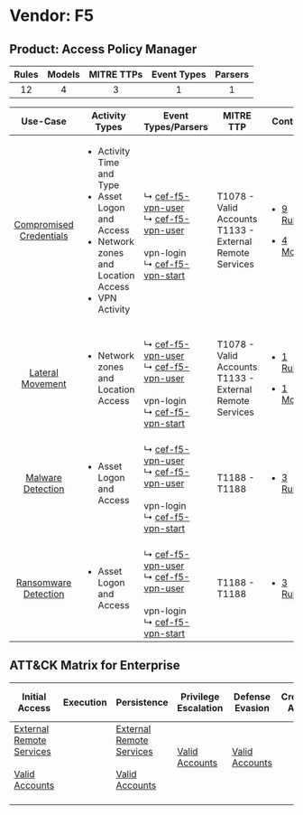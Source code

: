 Vendor: F5
==========
Product: Access Policy Manager
------------------------------
| Rules | Models | MITRE TTPs | Event Types | Parsers |
|:-----:|:------:|:----------:|:-----------:|:-------:|
|  12   |   4    |     3      |      1      |    1    |

|                                  Use-Case                                  | Activity Types                                                                                                                          | Event Types/Parsers                                                                                                                                                                                                             | MITRE TTP                                                      | Content                                                                                                                     |
|:--------------------------------------------------------------------------:| --------------------------------------------------------------------------------------------------------------------------------------- | ------------------------------------------------------------------------------------------------------------------------------------------------------------------------------------------------------------------------------- | -------------------------------------------------------------- | --------------------------------------------------------------------------------------------------------------------------- |
| [Compromised Credentials](../../../UseCases/uc_compromised_credentials.md) | <ul><li>Activity Time  and Type</li><li>Asset Logon and Access</li><li>Network zones and Location Access</li><li>VPN Activity</li></ul> |  <br> ↳ [cef-f5-vpn-user](Parsers/parserContent_cef-f5-vpn-user.md)<br> ↳ [cef-f5-vpn-user](Parsers/parserContent_cef-f5-vpn-user.md)<br><br> vpn-login<br> ↳ [cef-f5-vpn-start](Parsers/parserContent_cef-f5-vpn-start.md)<br> | T1078 - Valid Accounts<br>T1133 - External Remote Services<br> | [<ul><li>9 Rules</li></ul><ul><li>4 Models</li></ul>](Rules_Models/r_m_f5_access_policy_manager_Compromised_Credentials.md) |
|        [Lateral Movement](../../../UseCases/uc_lateral_movement.md)        | <ul><li>Network zones and Location Access</li></ul>                                                                                     |  <br> ↳ [cef-f5-vpn-user](Parsers/parserContent_cef-f5-vpn-user.md)<br> ↳ [cef-f5-vpn-user](Parsers/parserContent_cef-f5-vpn-user.md)<br><br> vpn-login<br> ↳ [cef-f5-vpn-start](Parsers/parserContent_cef-f5-vpn-start.md)<br> | T1078 - Valid Accounts<br>T1133 - External Remote Services<br> | [<ul><li>1 Rules</li></ul><ul><li>1 Models</li></ul>](Rules_Models/r_m_f5_access_policy_manager_Lateral_Movement.md)        |
|       [Malware Detection](../../../UseCases/uc_malware_detection.md)       | <ul><li>Asset Logon and Access</li></ul>                                                                                                |  <br> ↳ [cef-f5-vpn-user](Parsers/parserContent_cef-f5-vpn-user.md)<br> ↳ [cef-f5-vpn-user](Parsers/parserContent_cef-f5-vpn-user.md)<br><br> vpn-login<br> ↳ [cef-f5-vpn-start](Parsers/parserContent_cef-f5-vpn-start.md)<br> | T1188 - T1188<br>                                              | [<ul><li>3 Rules</li></ul>](Rules_Models/r_m_f5_access_policy_manager_Malware_Detection.md)                                 |
|    [Ransomware Detection](../../../UseCases/uc_ransomware_detection.md)    | <ul><li>Asset Logon and Access</li></ul>                                                                                                |  <br> ↳ [cef-f5-vpn-user](Parsers/parserContent_cef-f5-vpn-user.md)<br> ↳ [cef-f5-vpn-user](Parsers/parserContent_cef-f5-vpn-user.md)<br><br> vpn-login<br> ↳ [cef-f5-vpn-start](Parsers/parserContent_cef-f5-vpn-start.md)<br> | T1188 - T1188<br>                                              | [<ul><li>3 Rules</li></ul>](Rules_Models/r_m_f5_access_policy_manager_Ransomware_Detection.md)                              |

ATT&CK Matrix for Enterprise
----------------------------
| Initial Access                                                                                                                                   | Execution | Persistence                                                                                                                                      | Privilege Escalation                                                | Defense Evasion                                                     | Credential Access | Discovery | Lateral Movement | Collection | Command and Control | Exfiltration | Impact |
| ------------------------------------------------------------------------------------------------------------------------------------------------ | --------- | ------------------------------------------------------------------------------------------------------------------------------------------------ | ------------------------------------------------------------------- | ------------------------------------------------------------------- | ----------------- | --------- | ---------------- | ---------- | ------------------- | ------------ | ------ |
| [External Remote Services](https://attack.mitre.org/techniques/T1133)<br><br>[Valid Accounts](https://attack.mitre.org/techniques/T1078)<br><br> |           | [External Remote Services](https://attack.mitre.org/techniques/T1133)<br><br>[Valid Accounts](https://attack.mitre.org/techniques/T1078)<br><br> | [Valid Accounts](https://attack.mitre.org/techniques/T1078)<br><br> | [Valid Accounts](https://attack.mitre.org/techniques/T1078)<br><br> |                   |           |                  |            |                     |              |        |
